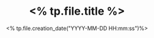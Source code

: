 ---
title: <% tp.file.title %>
date: <% tp.file.creation_date("YYYY-MM-DD HH:mm:ss")%>
modificationDate: <% tp.file.last_modified_date("YYYY MMMM Do dddd HH:mm:ss")%>
categories: 
	- <%tp.file.folder()%>
tags: []
sticky: []
hide: false
category_bar: true
---